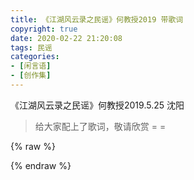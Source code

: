 ```yaml
---
title: 《江湖风云录之民谣》何教授2019 带歌词
copyright: true
date: 2020-02-22 21:20:08
tags: 民谣
categories:
- [闲言语]
- [创作集]
---
```


《江湖风云录之民谣》何教授2019.5.25 沈阳
> 给大家配上了歌词，敬请欣赏 = =


{% raw %}
<div id="player-qnmlgb"></div>
<script type="text/javascript">
new DPlayer({
    container: document.getElementById('player-qnmlgb'),
    video: {
        url: 'https://cdn.ghostsf.com/%E6%B1%9F%E6%B9%96%E9%A3%8E%E4%BA%91%E5%BD%95%E4%B9%8B%E6%B0%91%E8%B0%A3.mp4'
    },
});
</script>
{% endraw %}


<!--more-->